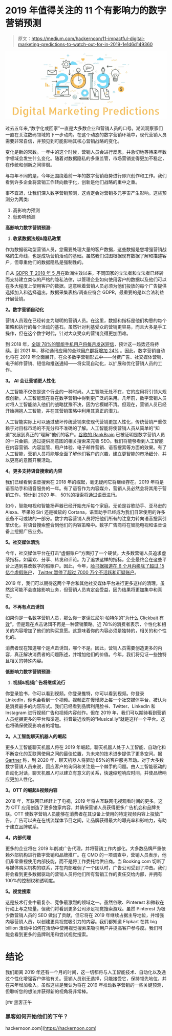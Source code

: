 # 2019 年值得关注的 11 个有影响力的数字营销预测

> 原文：<https://medium.com/hackernoon/11-impactful-digital-marketing-predictions-to-watch-out-for-in-2019-1e1d6d149360>

![](img/a294ca047d4568764671f6ea9c86e335.png)

过去五年来,“数字化或回家”一直是大多数企业和营销人员的口号。潮流观察家们一直在关注数码领域的下一步动向。在这个动态的数字营销环境中，现代营销人员需要非常自信，并预见到可能影响其核心营销战略的变化。

变化是新的常数。一年中的这个时候，营销人员会进行反思，并急切地等待来年数字领域会发生什么变化。随着对数据隐私的多重监管，市场营销变得更加不稳定，在传统和创新之间徘徊。

与每年不同的是，今年还围绕着前一年的数字营销趋势进行即兴创作和工作。我们看到许多企业将营销工作转向数字化，创新是他们战略的重中之重。

事不宜迟，让我们深入数字营销预测，这肯定会对营销多元宇宙产生影响。这些预测分为两类:

1.  高影响力预测
2.  低影响预测

**高影响力数字营销预测:**

1.  **收紧数据法规&隐私政策**

作为数据驱动型营销人员，您需要处理大量的客户数据，这些数据是您增强营销战略的生命线，也是成功营销活动的基础。虽然我们试图根据现有数据了解和描述客户，但尊重他们的数据隐私是强制性的。

自从 [GDPR 于 2018 年 5 月](https://ec.europa.eu/commission/priorities/justice-and-fundamental-rights/data-protection/2018-reform-eu-data-protection-rules_en)在欧洲生效以来，不同国家的立法者和立法者已经转而支持建立类似的严格的隐私法律，以管理企业如何使用客户的数据以及他们可以在多大程度上使用客户的数据。这意味着营销人员必须为他们投放的每个广告提供选择加入和选择退出，数据采集表格/调查应符合 GDPR，最重要的是以合法利益开展营销。

**2。数字营销自动化**

营销人员现在已经转变为聪明的营销人员。在这里，数据和指标是他们构思的每个策略和执行的每个活动的基石。虽然针对利基受众的营销更容易，而且大多是手工操作，但在这个数字时代，针对大众受众的营销变得更加困难。

到 2018 年，[全球 78%的智能手机用户将每月发送短信](https://www.emarketer.com/Report/Messaging-App-Usage-Worldwide-eMarketers-Updated-Forecast-Leaderboard-Behavioral-Analysis/2001939)，预计这一趋势还将持续。到 2021 年，移动通讯应用的全球[用户群将增加 24%](https://www.facebook.com/business/news/insights/why-messaging-businesses-is-the-new-normal) 。因此，数字营销自动化将在 2019 年全面展开。在众多数字营销形式中——付费广告、社交媒体营销、电子邮件营销、短信和推送通知——将实现自动化，以扩展和优化营销人员的工作。

**3。** **AI 会让营销更人性化**

人工智能不仅仅是这个行业的一种时尚。人工智能无处不在，它的应用将引领大规模创新。人工智能现在将在数字营销中得到更广泛的采用。几年前，数字营销人员对将人工智能纳入他们的战略犹豫不决，因为它模糊不清。但现在，营销人员已经开始拥抱人工智能，并在其营销策略中利用其真正的潜力。

人工智能实际上可以通过破坏传统营销来使现代营销更加人性化，传统营销严重依赖于对目标市场的不充分和不准确的了解。人工智能将使营销人员从简单的“知道”发展到真正的“理解”他们的客户。[谷歌的 RankBrain](https://searchengineland.com/library/google/google-rankbrain) 已被证明是数字营销人员的一只金鹅，通过提供高意图的相关搜索来完善 SEO。我们将能够看到人工智能在内容营销、内容监管、用户体验、电子邮件营销、语音搜索等方面的效果。有了人工智能，营销人员将能够全面了解他们客户的兴趣，建立更智能的市场细分，并以更高的意图开展活动。

**4。更多支持语音搜索的内容**

我们已经看到语音搜索在 2018 年的崛起，毫无疑问它将继续存在。2019 年将是语音助手和语音服务的一年。有了语音作为内容媒介，营销人员必然会将其用于营销工作。预计到 2020 年， [50%的搜索将通过语音进行](https://www.campaignlive.co.uk/article/just-say-it-future-search-voice-personal-digital-assistants/1392459)。

如今，智能电视和智能扬声器已经开始充斥每个家庭。无论是谷歌助手、亚马逊的 Alexa、苹果的 Siri 还是微软的 Cortana，语音助手已经成为我们日常使用的许多设备不可或缺的一部分。数字内容营销人员将把他们所有的注意力转向语音搜索引擎优化，将语音搜索整合到他们的内容策略中。数字广告商将在智能电视和语音设备上挖掘广告业务。

**5。社交媒体清洗**

今年，社交媒体平台在打击“虚假账户”方面打了一个硬仗。大多数营销人员追求虚荣指标，如喜欢、分享、转发和评论。为了追求这样的指标，企业最终会在这些平台上遇到篡改数字的假账户。因此，今年，[脸书据报道在 6 个月内移除了超过 15 亿个虚假账户](https://www.engadget.com/2018/11/15/facebook-transparency-report-fake-account-removal/)， [Twitter 暂停了超过 7000 万个不活跃和可疑账户](https://www.washingtonpost.com/technology/2018/07/06/twitter-is-sweeping-out-fake-accounts-like-never-before-putting-user-growth-risk/?utm_term=.c8bee4328dd4)。

2019 年，我们可以期待这两个平台和其他社交媒体平台进行更多这样的清理。虽然这可能不会直接影响业务，但营销人员肯定会受益，因为结果将更加集中和真实。

**6。不再有点击诱饵**

如果你是一名数字营销人员，那么你一定读过尼尔·帕特尔的“[为什么 Clickbait 有效](https://neilpatel.com/blog/why-clickbait-works/)”。但是现在点击诱饵不再是一种营销策略。近 78%的消费者表示，个性化和相关的内容增加了他们的购买意愿。这意味着你的内容必须是独特的，相关的和个性化的。

消费者现在知道哪个是点击诱饵，哪个不是。因此，营销人员需要创造更多的内容，真正解决消费者的问题陈述，并增加他们的价值。今年，我们将见证一些独特且相关的特殊内容。

**低影响力数字营销预测:**

1.  **视频&视频广告将继续流行**

你登录脸书，你可以看到视频。你登录推特，你可以看到视频。你登录 LinkedIn，你也会看到一个视频。视频正在慢慢爬上每一个社交媒体平台，被认为是消费最多的内容形式。我们已经看到品牌利用脸书、Twitter、LinkedIn 和 Instagram 进行视频广告和视频内容创作。但在 2019 年，我们可以期待看到营销人员挖掘更多的平台和渠道。抖音最近收购的“Musical.ly”就是这样一个平台。这也将确保微观影响者的增加。

**2。人工智能聊天机器人的崛起**

更多人工智能聊天机器人将在 2019 年崛起。聊天机器人处于人工智能、自动化和不断变化的互联网使用之间的最佳位置，为未来的技术进步提供了更多空间。据 [Gartner](http://www.gartner.com/smarterwithgartner/gartner-predicts-a-virtual-world-of-exponential-change/) 称，到 2020 年，聊天机器人将驱动 85%的客户服务互动。对于大多数数字营销人员来说，回应客户的询问和关注是一个棘手的问题。由人工智能驱动的自动化对话，聊天机器人可以建立有意义的关系，快速缩短响应时间，并使品牌响应更加人性化。

**3。OTT 的崛起&视频内容**

2018 年，互联网已经赶上了电视，2019 年将占互联网电视观看时间的更多。这为 OTT 应用创造了更多独家内容，并确保营销人员获得更多广告机会和品牌关联。OTT 使数字营销人员能够在消费者在其设备上使用的特定视频内容上投放广告。广告可以夹在在线流媒体节目之间，让品牌获得最大的曝光率和影响力，有助于建立品牌联系。

**4。内部代理**

更多的企业将在 2019 年削减广告代理，并将营销工作内部化。大多数品牌严重依赖外部机构进行数字营销和品牌推广。在 CMO 的一项调查中，营销人员表示，他们非常重视使用内部技能，而不是将工作委托给供应商。当 Booking.com 切断了与媒体购买机构的联系，并在内部雇佣了一个团队时，广告公司受到了冲击。我们将会看到更多数据驱动的营销人员将他们所有营销工作的责任交给内部，并拥有 100%的控制权和透明度。

**5。视觉搜索**

这是技术行业中最复杂、竞争最激烈的领域之一。虽然谷歌、Pinterest 和微软在行动上与之较量，但我们将看到更多公司涉足视觉搜索游戏。虽然 Pinterest 为极少数营销人员的 SEO 做出了贡献，但它将在 2019 年继续占据主导地位，并增强内容营销人员，以创建更具视觉吸引力的内容。我们都知道 Flipkart 在其 big billion 活动中如何在活动中使用视觉搜索来吸引用户并提高客户参与度。我们可能会看到更多的品牌利用和尝试视觉搜索。

# 结论

我们距离 2019 年还有一个月的时间，这一切都将与人工智能技术、自动化以及通过个性化增强客户体验有关。营销人员别无选择，只能接受它，保持领先地位，并在来年增加收入。虽然这些是我认为将在 2019 年推动数字营销的一些关键预测，但聆听您的想法并获得新的视角将非常棒。

[](https://hackernoon.com) [## 黑客正午

### 黑客如何开始他们的下午？

hackernoon.com](https://hackernoon.com)